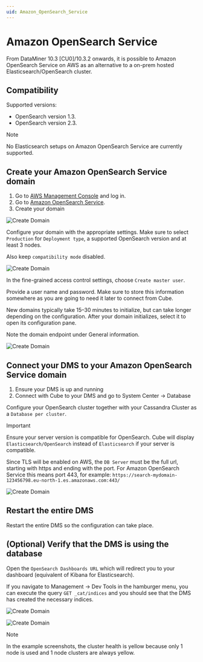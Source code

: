 ```yaml
---
uid: Amazon_OpenSearch_Service
---
```


# Amazon OpenSearch Service

From DataMiner 10.3 [CU0]/10.3.2 onwards, it is possible to Amazon OpenSearch Service on AWS as an alternative to a on-prem hosted Elasticsearch/OpenSearch cluster.

## Compatibility

Supported versions:

- OpenSearch version 1.3.
- OpenSearch version 2.3.

> [!NOTE]
> No Elasticsearch setups on Amazon OpenSearch Service are currently supported.

## Create your Amazon OpenSearch Service domain

1. Go to [AWS Management Console](https://aws.amazon.com/console/) and log in.
1. Go to [Amazon OpenSearch Service](https://aws.amazon.com/opensearch-service/).
1. Create your domain

![Create Domain](~/user-guide/images/Amazon_OpenSearch_CreateDomain.png)

Configure your domain with the appropriate settings.
Make sure to select `Production` for `Deployment type`, a supported OpenSearch version and at least 3 nodes.

Also keep `compatibility mode` disabled.

![Create Domain](~/user-guide/images/Amazon_OpenSearch_DeploymentType.png)

In the fine-grained access control settings, choose `Create master user`.

Provide a user name and password. Make sure to store this information somewhere as you are going to need it later to connect from Cube.

New domains typically take 15–30 minutes to initialize, but can take longer depending on the configuration. After your domain initializes, select it to open its configuration pane.

Note the domain endpoint under General information.

![Create Domain](~/user-guide/images/Amazon_OpenSearch_DomainEndpoint.png)

## Connect your DMS to your Amazon OpenSearch Service domain

1. Ensure your DMS is up and running
1. Connect with Cube to your DMS and go to System Center -> Database

Configure your OpenSearch cluster together with your Cassandra Cluster as a `Database per cluster`.

> [!IMPORTANT]
> Ensure your server version is compatible for OpenSearch. Cube will display `Elasticsearch/OpenSearch` instead of `Elasticsearch` if your server is compatible.
>
> Since TLS will be enabled on AWS, the `DB Server` must be the full url, starting with https and ending with the port. For Amazon OpenSearch Service this means port 443, for example: `https://search-mydomain-123456798.eu-north-1.es.amazonaws.com:443/`

![Create Domain](~/user-guide/images/Amazon_OpenSearch_CubeConfig.png)

## Restart the entire DMS

Restart the entire DMS so the configuration can take place.

## (Optional) Verify that the DMS is using the database

Open the `OpenSearch Dashboards URL` which will redirect you to your dashboard (equivalent of Kibana for Elasticsearch).

If you navigate to Management -> Dev Tools in the hamburger menu, you can execute the query `GET _cat/indices` and you should see that the DMS has created the necessary indices.

![Create Domain](~/user-guide/images/Amazon_OpenSearch_DevTools.png)

![Create Domain](~/user-guide/images/Amazon_OpenSearch_CatIndices.png)

> [!NOTE]
> In the example screenshots, the cluster health is yellow because only 1 node is used and 1 node clusters are always yellow.
